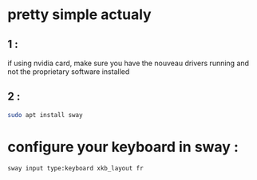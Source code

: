 # pretty simple actualy

## 1 :

if using nvidia card, make sure you have the nouveau drivers running and not the proprietary software installed

## 2 :

```sh
sudo apt install sway
```

# configure your keyboard in sway :

```sh
sway input type:keyboard xkb_layout fr
```
